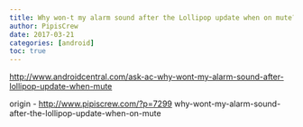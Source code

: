 ```yaml
---
title: Why won-t my alarm sound after the Lollipop update when on mute?
author: PipisCrew
date: 2017-03-21
categories: [android]
toc: true
---
```


http://www.androidcentral.com/ask-ac-why-wont-my-alarm-sound-after-lollipop-update-when-mute

origin - http://www.pipiscrew.com/?p=7299 why-wont-my-alarm-sound-after-the-lollipop-update-when-on-mute